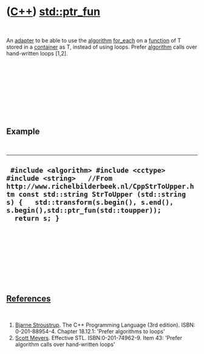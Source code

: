 



 

 

 

 

 

([C++](Cpp.md)) [std::ptr\_fun](CppPtr_fun.md)
================================================

 

An [adapter](CppAdapter.md) to be able to use the
[algorithm](CppAlgorithm.md) [for\_each](CppFor_each.md) on a
[function](CppFunction.md) of T stored in a
[container](CppContainer.md) as T, instead of using loops. Prefer
[algorithm](CppAlgorithm.md) calls over hand-written loops \[1,2\].

 

 

 

 

 

Example
-------

 

  ----------------------------------------------------------------------------------------------------------------------------------------------------------------------------------------------------------------------------------------------------------------
  ` #include <algorithm> #include <cctype> #include <string>   //From http://www.richelbilderbeek.nl/CppStrToUpper.htm const std::string StrToUpper (std::string s) {   std::transform(s.begin(), s.end(), s.begin(),std::ptr_fun(std::toupper));   return s; }`
  ----------------------------------------------------------------------------------------------------------------------------------------------------------------------------------------------------------------------------------------------------------------

 

 

 

 

 

[References](CppReferences.md)
-------------------------------

 

1.  [Bjarne Stroustrup](CppBjarneStroustrup.md). The C++ Programming
    Language (3rd edition). ISBN: 0-201-88954-4. Chapter 18.12.1:
    'Prefer algorithms to loops'
2.  [Scott Meyers](CppScottMeyers.md). Effective STL.
    ISBN:0-201-74962-9. Item 43: 'Prefer algorithm calls over
    hand-written loops'

 

 

 

 

 





 



